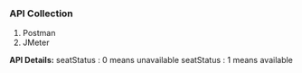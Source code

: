 ### API Collection

1. Postman
2. JMeter

**API Details:**
seatStatus : 0 means unavailable
seatStatus : 1 means available